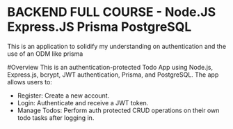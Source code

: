 # BACKEND FULL COURSE - Node.JS Express.JS Prisma PostgreSQL
This is an application to solidify my understanding on authentication and the use of an ODM like prisma

#Overview
This is an authentication-protected Todo App using Node.js, Express.js, bcrypt, JWT authentication, Prisma, and PostgreSQL. The app allows users to:

- Register: Create a new account.
- Login: Authenticate and receive a JWT token.
- Manage Todos: Perform auth protected CRUD operations on their own todo tasks after logging in.
